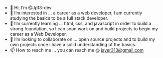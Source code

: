 - 👋 Hi, I’m @Jp13-dev
- 👀 I’m interested in ... a career as a web developer, I am currently studying the basics to be a full stack developer. 
- 🌱 I’m currently learning ... html, css, and javascript in order to build a strong foundation, so I can soon work on and build projects to begin my career as a Web Developer.
- 💞️ I’m looking to collaborate on ... open source projects and to build my own projects once i have a solid understanding of the basics.
- 📫 How to reach me ... you can reach me @ jayer313@gmail.com

<!---
Jp13-dev/Jp13-dev is a ✨ special ✨ repository because its `README.md` (this file) appears on your GitHub profile.
You can click the Preview link to take a look at your changes.
--->
